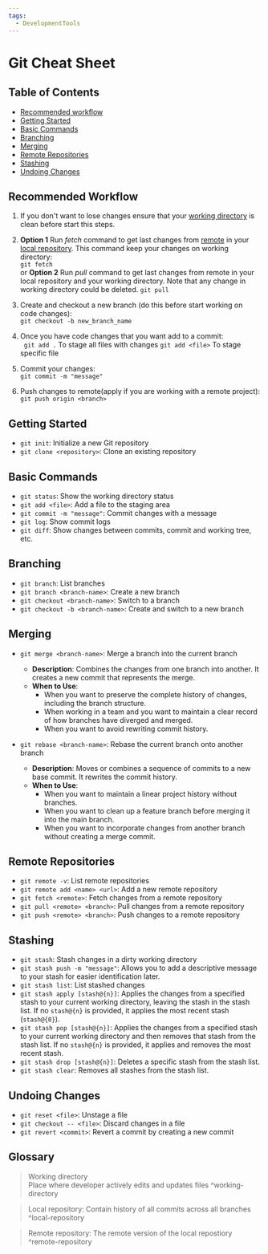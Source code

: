 ```yaml
---
tags:
  - DevelopmentTools
---
```


# Git Cheat Sheet
## Table of Contents
- [Recommended workflow](#recommended%20workflow)
- [Getting Started](#getting%20started)
- [Basic Commands](#basic%20commands)
- [Branching](#branching)
- [Merging](#merging)
- [Remote Repositories](#remote%20repositories)
- [Stashing](#stashing) 
- [Undoing Changes](#undoing%20changes)

## Recommended Workflow

1. If you don't want to lose changes ensure that your [working directory](#^working-directory)  is clean before start this steps.


2. **Option 1** Run *fetch* command to get last changes from [remote](#^remote-repository) in your [local repository](#^local-repository). This command keep your changes on working directory:  
`git fetch`  
or **Option 2** Run *pull* command to get last changes from remote in your local repository and your working directory. Note that any change in working directory could be deleted.
	`git pull`

3. Create and checkout a new branch (do this before start working on code changes):  
` git checkout -b new_branch_name `

4. Once you have code changes that you want add to a commit:  
` git add .`  To stage all files with changes
` git add <file> `  To stage specific file

5. Commit your changes:  
`git commit -m "message"`

6. Push changes to remote(apply if you are working with a remote project):  
`git push origin <branch>`


## Getting Started
- `git init`: Initialize a new Git repository
- `git clone <repository>`: Clone an existing repository

## Basic Commands
- `git status`: Show the working directory status
- `git add <file>`: Add a file to the staging area
- `git commit -m "message"`: Commit changes with a message
- `git log`: Show commit logs
- `git diff`: Show changes between commits, commit and working tree, etc.

## Branching
- `git branch`: List branches
- `git branch <branch-name>`: Create a new branch
- `git checkout <branch-name>`: Switch to a branch
- `git checkout -b <branch-name>`: Create and switch to a new branch

## Merging
- `git merge <branch-name>`: Merge a branch into the current branch
  - **Description**: Combines the changes from one branch into another. It creates a new commit that represents the merge.
  - **When to Use**: 
    - When you want to preserve the complete history of changes, including the branch structure.
    - When working in a team and you want to maintain a clear record of how branches have diverged and merged.
    - When you want to avoid rewriting commit history.

- `git rebase <branch-name>`: Rebase the current branch onto another branch
  - **Description**: Moves or combines a sequence of commits to a new base commit. It rewrites the commit history.
  - **When to Use**:
    - When you want to maintain a linear project history without branches.
    - When you want to clean up a feature branch before merging it into the main branch.
    - When you want to incorporate changes from another branch without creating a merge commit.

## Remote Repositories
- `git remote -v`: List remote repositories
- `git remote add <name> <url>`: Add a new remote repository
- `git fetch <remote>`: Fetch changes from a remote repository
- `git pull <remote> <branch>`: Pull changes from a remote repository
- `git push <remote> <branch>`: Push changes to a remote repository

## Stashing
- `git stash`: Stash changes in a dirty working directory
- `git stash push -m "message"`: Allows you to add a descriptive message to your stash for easier identification later.
- `git stash list`: List stashed changes
-  `git stash apply [stash@{n}]`: Applies the changes from a specified stash to your current working directory, leaving the stash in the stash list. If no `stash@{n}` is provided, it applies the most recent stash (`stash@{0}`).
- `git stash pop [stash@{n}]`: Applies the changes from a specified stash to your current working directory and then removes that stash from the stash list. If no `stash@{n}` is provided, it applies and removes the most recent stash.
- `git stash drop [stash@{n}]`: Deletes a specific stash from the stash list.
- `git stash clear`: Removes all stashes from the stash list.

## Undoing Changes
- `git reset <file>`: Unstage a file
- `git checkout -- <file>`: Discard changes in a file
- `git revert <commit>`: Revert a commit by creating a new commit



## Glossary

>Working directory  
>Place where developer actively edits and updates files ^working-directory

>Local repository:
>Contain history of all commits across all branches ^local-repository

>Remote repository:
>The remote version of the local repostiory ^remote-repository


